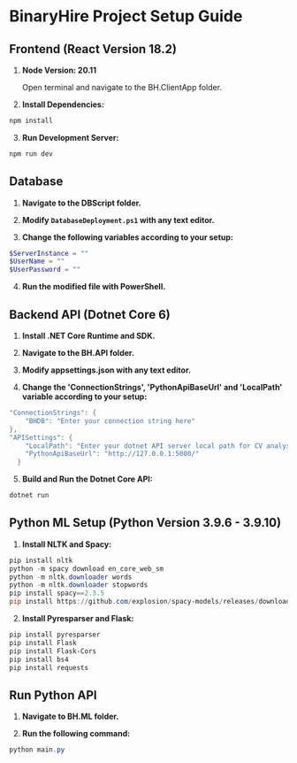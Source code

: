 # BinaryHire Project Setup Guide

## Frontend (React Version 18.2)

1. **Node Version: 20.11**
   
   Open terminal and navigate to the BH.ClientApp folder.

2. **Install Dependencies:**
```powershell
npm install
```

3. **Run Development Server:**
```powershell
npm run dev
```


## Database

1. **Navigate to the DBScript folder.**

2. **Modify `DatabaseDeployment.ps1` with any text editor.**

3. **Change the following variables according to your setup:**

```powershell
$ServerInstance = ""
$UserName = ""
$UserPassword = ""
```
4. **Run the modified file with PowerShell.**

## Backend API (Dotnet Core 6)

1. **Install .NET Core Runtime and SDK.**

2. **Navigate to the BH.API folder.**

3. **Modify appsettings.json with any text editor.**

4. **Change the 'ConnectionStrings', 'PythonApiBaseUrl'  and 'LocalPath' variable according to your setup:**
```powershell
"ConnectionStrings": {
    "BHDB": "Enter your connection string here"
},
"APISettings": {
    "LocalPath": "Enter your dotnet API server local path for CV analysing",
    "PythonApiBaseUrl": "http://127.0.0.1:5000/"
  }
```

5. **Build and Run the Dotnet Core API:**
```powershell
dotnet run
```

## Python ML Setup (Python Version 3.9.6 - 3.9.10)

1. **Install NLTK and Spacy:**
```powershell
pip install nltk
python -m spacy download en_core_web_sm
python -m nltk.downloader words
python -m nltk.downloader stopwords
pip install spacy==2.3.5
pip install https://github.com/explosion/spacy-models/releases/download/en_core_web_sm-2.3.1/en_core_web_sm-2.3.1.tar.gz
```

2. **Install Pyresparser and Flask:**

```powershell
pip install pyresparser
pip install Flask
pip install Flask-Cors
pip install bs4
pip install requests
```
## Run Python API
1. **Navigate to BH.ML folder.**

2. **Run the following command:**
```powershell
python main.py
```
